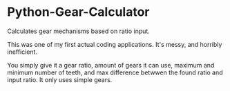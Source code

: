 # Python-Gear-Calculator
Calculates gear mechanisms based on ratio input.

This was one of my first actual coding applications.
It's messy, and horribly inefficient.

You simply give it a gear ratio, amount of gears it can use, maximum and minimum number of teeth, and max difference betwwen the found
ratio and input ratio.
It only uses simple gears.
